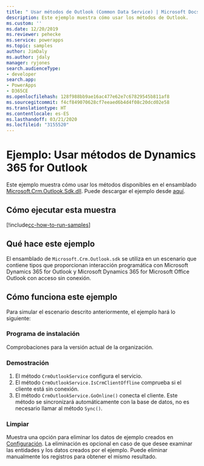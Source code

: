 ```yaml
---
title: " Usar métodos de Outlook (Common Data Service) | Microsoft Docs"
description: Este ejemplo muestra cómo usar los métodos de Outlook.
ms.custom: ''
ms.date: 12/20/2019
ms.reviewer: pehecke
ms.service: powerapps
ms.topic: samples
author: JimDaly
ms.author: jdaly
manager: ryjones
search.audienceType:
- developer
search.app:
- PowerApps
- D365CE
ms.openlocfilehash: 128f988bb9ae16ac477e62e7c67829545b811af8
ms.sourcegitcommit: f4cf849070628cf7eeaed6b4d4f08c20dcd02e58
ms.translationtype: HT
ms.contentlocale: es-ES
ms.lasthandoff: 03/21/2020
ms.locfileid: "3155520"
---
```

# <a name="sample-use-dynamics-365-for-outlook-methods"></a>Ejemplo: Usar métodos de Dynamics 365 for Outlook

Este ejemplo muestra cómo usar los métodos disponibles en el ensamblado [Microsoft.Crm.Outlook.Sdk.dll](https://docs.microsoft.com/dotnet/api/microsoft.crm.outlook.sdk?view=dynamics-outlookclient-ce-9). Puede descargar el ejemplo desde [aquí]().

## <a name="how-to-run-this-sample"></a>Cómo ejecutar esta muestra

[!include[cc-how-to-run-samples](../../includes/cc-how-to-run-samples.md)]

## <a name="what-this-sample-does"></a>Qué hace este ejemplo

El ensamblado de `Microsoft.Crm.Outlook.sdk` se utiliza en un escenario que contiene tipos que proporcionan interacción programática con Microsoft Dynamics 365 for Outlook y Microsoft Dynamics 365 for Microsoft Office Outlook con acceso sin conexión.

## <a name="how-this-sample-works"></a>Cómo funciona este ejemplo

Para simular el escenario descrito anteriormente, el ejemplo hará lo siguiente:

### <a name="setup"></a>Programa de instalación

Comprobaciones para la versión actual de la organización.

### <a name="demonstrate"></a>Demostración

1. El método `CrmOutlookService` configura el servicio.
2. El método `CrmOutlookService.IsCrmClientOffline` comprueba si el cliente está sin conexión.
3. El método `CrmOutlookService.GoOnline()` conecta el cliente. Este método se sincronizará automáticamente con la base de datos, no es necesario llamar al método `Sync()`.

### <a name="clean-up"></a>Limpiar

Muestra una opción para eliminar los datos de ejemplo creados en [Configuración](#setup). La eliminación es opcional en caso de que desee examinar las entidades y los datos creados por el ejemplo. Puede eliminar manualmente los registros para obtener el mismo resultado.
